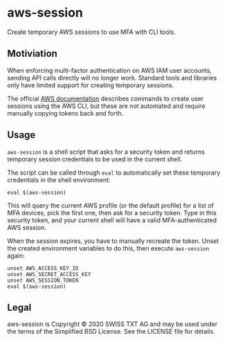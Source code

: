# aws-session

Create temporary AWS sessions to use MFA with CLI tools.

## Motiviation

When enforcing multi-factor authentication on AWS IAM user accounts, sending API
calls directly will no longer work. Standard tools and libraries only have
limited support for creating temporary sessions.

The official [AWS documentation](https://aws.amazon.com/premiumsupport/knowledge-center/authenticate-mfa-cli/)
describes commands to create user sessions using the AWS CLI, but these are
not automated and require manually copying tokens back and forth.

## Usage

`aws-session` is a shell script that asks for a security token and returns
temporary session credentials to be used in the current shell.

The script can be called through `eval` to automatically set these temporary
credentials in the shell environment:

```shell
eval $(aws-session)
```

This will query the current AWS profile (or the default profile) for a list
of MFA devices, pick the first one, then ask for a security token. Type in
this security token, and your current shell will have a valid MFA-authenticated
AWS session.

When the session expires, you have to manually recreate the token. Unset the
created environment variables to do this, then execute `aws-session` again:

```shell
unset AWS_ACCESS_KEY_ID
unset AWS_SECRET_ACCESS_KEY
unset AWS_SESSION_TOKEN
eval $(aws-session)
```

## Legal

aws-session is Copyright © 2020 SWISS TXT AG and may be used under the terms
of the Simplified BSD License. See the LICENSE file for details.
